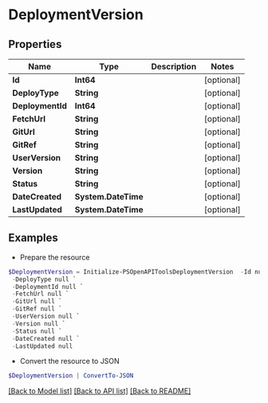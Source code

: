 # DeploymentVersion
## Properties

Name | Type | Description | Notes
------------ | ------------- | ------------- | -------------
**Id** | **Int64** |  | [optional] 
**DeployType** | **String** |  | [optional] 
**DeploymentId** | **Int64** |  | [optional] 
**FetchUrl** | **String** |  | [optional] 
**GitUrl** | **String** |  | [optional] 
**GitRef** | **String** |  | [optional] 
**UserVersion** | **String** |  | [optional] 
**Version** | **String** |  | [optional] 
**Status** | **String** |  | [optional] 
**DateCreated** | **System.DateTime** |  | [optional] 
**LastUpdated** | **System.DateTime** |  | [optional] 

## Examples

- Prepare the resource
```powershell
$DeploymentVersion = Initialize-PSOpenAPIToolsDeploymentVersion  -Id null `
 -DeployType null `
 -DeploymentId null `
 -FetchUrl null `
 -GitUrl null `
 -GitRef null `
 -UserVersion null `
 -Version null `
 -Status null `
 -DateCreated null `
 -LastUpdated null
```

- Convert the resource to JSON
```powershell
$DeploymentVersion | ConvertTo-JSON
```

[[Back to Model list]](../README.md#documentation-for-models) [[Back to API list]](../README.md#documentation-for-api-endpoints) [[Back to README]](../README.md)

